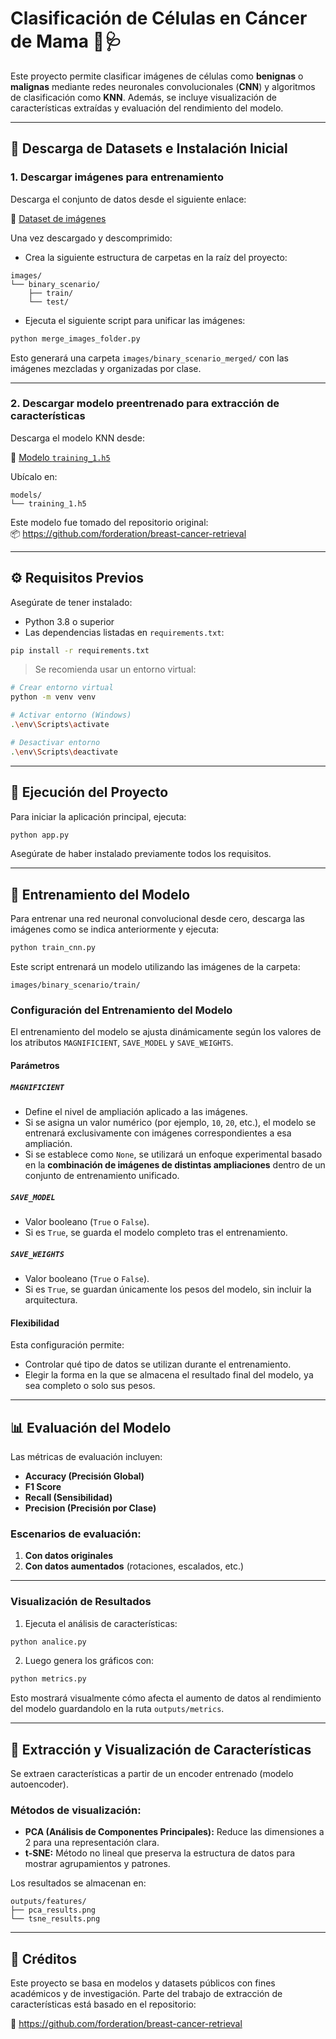 # Clasificación de Células en Cáncer de Mama 🧬🩺

Este proyecto permite clasificar imágenes de células como **benignas** o **malignas** mediante redes neuronales convolucionales (**CNN**) y algoritmos de clasificación como **KNN**. Además, se incluye visualización de características extraídas y evaluación del rendimiento del modelo.

---

## 📁 Descarga de Datasets e Instalación Inicial

### 1. Descargar imágenes para entrenamiento

Descarga el conjunto de datos desde el siguiente enlace:

🔗 [Dataset de imágenes](https://drive.google.com/file/d/12xOLw9wdq6hc6ya0_eLlovHN9fxICGYp/view?usp=drive_link)

Una vez descargado y descomprimido:

- Crea la siguiente estructura de carpetas en la raíz del proyecto:

```
images/
└── binary_scenario/
    ├── train/
    └── test/
```

- Ejecuta el siguiente script para unificar las imágenes:

```bash
python merge_images_folder.py
```

Esto generará una carpeta `images/binary_scenario_merged/` con las imágenes mezcladas y organizadas por clase.

---

### 2. Descargar modelo preentrenado para extracción de características

Descarga el modelo KNN desde:

🔗 [Modelo `training_1.h5`](https://drive.google.com/file/d/12P4IJARHL_6GtfDRnZBTdKd45x2awm5_/view?usp=drive_link)

Ubícalo en:

```
models/
└── training_1.h5
```

Este modelo fue tomado del repositorio original:  
📦 https://github.com/forderation/breast-cancer-retrieval

---

## ⚙️ Requisitos Previos

Asegúrate de tener instalado:

- Python 3.8 o superior
- Las dependencias listadas en `requirements.txt`:

```bash
pip install -r requirements.txt
```

> Se recomienda usar un entorno virtual:

```bash
# Crear entorno virtual
python -m venv venv

# Activar entorno (Windows)
.\env\Scripts\activate

# Desactivar entorno
.\env\Scripts\deactivate
```

---

## 🚀 Ejecución del Proyecto

Para iniciar la aplicación principal, ejecuta:

```bash
python app.py
```

Asegúrate de haber instalado previamente todos los requisitos.

---

## 🧠 Entrenamiento del Modelo

Para entrenar una red neuronal convolucional desde cero, descarga las imágenes como se indica anteriormente y ejecuta:

```bash
python train_cnn.py
```

Este script entrenará un modelo utilizando las imágenes de la carpeta:

```
images/binary_scenario/train/
```

### Configuración del Entrenamiento del Modelo

El entrenamiento del modelo se ajusta dinámicamente según los valores de los atributos `MAGNIFICIENT`, `SAVE_MODEL` y `SAVE_WEIGHTS`.

#### Parámetros

##### `MAGNIFICIENT`
- Define el nivel de ampliación aplicado a las imágenes.
- Si se asigna un valor numérico (por ejemplo, `10`, `20`, etc.), el modelo se entrenará exclusivamente con imágenes correspondientes a esa ampliación.
- Si se establece como `None`, se utilizará un enfoque experimental basado en la **combinación de imágenes de distintas ampliaciones** dentro de un conjunto de entrenamiento unificado.

##### `SAVE_MODEL`
- Valor booleano (`True` o `False`).
- Si es `True`, se guarda el modelo completo tras el entrenamiento.

##### `SAVE_WEIGHTS`
- Valor booleano (`True` o `False`).
- Si es `True`, se guardan únicamente los pesos del modelo, sin incluir la arquitectura.

#### Flexibilidad
Esta configuración permite:
- Controlar qué tipo de datos se utilizan durante el entrenamiento.
- Elegir la forma en la que se almacena el resultado final del modelo, ya sea completo o solo sus pesos.


---

## 📊 Evaluación del Modelo

Las métricas de evaluación incluyen:

- **Accuracy (Precisión Global)**
- **F1 Score**
- **Recall (Sensibilidad)**
- **Precision (Precisión por Clase)**

### Escenarios de evaluación:
1. **Con datos originales**
2. **Con datos aumentados** (rotaciones, escalados, etc.)

---

### Visualización de Resultados

1. Ejecuta el análisis de características:

```bash
python analice.py
```

2. Luego genera los gráficos con:

```bash
python metrics.py
```

Esto mostrará visualmente cómo afecta el aumento de datos al rendimiento del modelo guardandolo en la ruta `outputs/metrics`.

---

## 🧬 Extracción y Visualización de Características

Se extraen características a partir de un encoder entrenado (modelo autoencoder).

### Métodos de visualización:

- **PCA (Análisis de Componentes Principales):** Reduce las dimensiones a 2 para una representación clara.
- **t-SNE:** Método no lineal que preserva la estructura de datos para mostrar agrupamientos y patrones.

Los resultados se almacenan en:

```
outputs/features/
├── pca_results.png
└── tsne_results.png
```

---

## 📝 Créditos

Este proyecto se basa en modelos y datasets públicos con fines académicos y de investigación. Parte del trabajo de extracción de características está basado en el repositorio:

🔗 https://github.com/forderation/breast-cancer-retrieval
